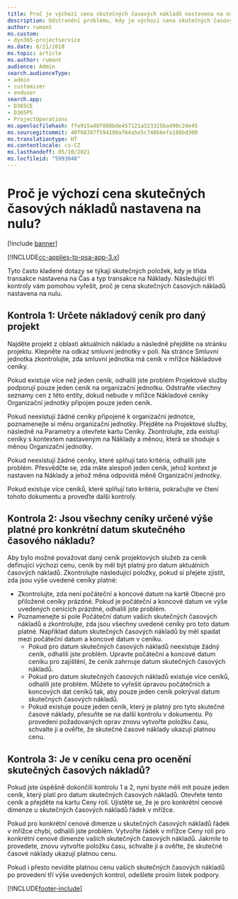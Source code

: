 ```yaml
---
title: Proč je výchozí cena skutečných časových nákladů nastavena na nulu?
description: Odstranění problému, kdy je výchozí cena skutečných časových nákladů nastavena na nulu.
author: rumant
ms.custom:
- dyn365-projectservice
ms.date: 8/21/2018
ms.topic: article
ms.author: rumant
audience: Admin
search.audienceType:
- admin
- customizer
- enduser
search.app:
- D365CE
- D365PS
- ProjectOperations
ms.openlocfilehash: ffe915a48f088bde457121a323325ba490c24e45
ms.sourcegitcommit: 40f68387f594180af64a5e5c748b6efa188bd300
ms.translationtype: HT
ms.contentlocale: cs-CZ
ms.lasthandoff: 05/10/2021
ms.locfileid: "5993048"
---
```

# <a name="why-is-the-price-defaulting-to-zero-on-time-cost-actuals"></a>Proč je výchozí cena skutečných časových nákladů nastavena na nulu?

[!include [banner](../includes/psa-now-project-operations.md)]

[!INCLUDE[cc-applies-to-psa-app-3.x](../includes/cc-applies-to-psa-app-3x.md)]

Tyto často kladené dotazy se týkají skutečných položek, kdy je třída transakce nastavena na Čas a typ transakce na Náklady. Následující tři kontroly vám pomohou vyřešit, proč je cena skutečných časových nákladů nastavena na nulu.
 
## <a name="check-1-identify-the-cost-price-list-for-the-project"></a>Kontrola 1: Určete nákladový ceník pro daný projekt

Najděte projekt z oblasti aktuálních nákladu a následně přejděte na stránku projektu. Klepněte na odkaz smluvní jednotky v poli. Na stránce Smluvní jednotka zkontrolujte, zda smluvní jednotka má ceník v mřížce Nákladové ceníky.

Pokud existuje více než jeden ceník, odhalili jste problém Projektové služby podporují pouze jeden ceník na organizační jednotku. Odstraňte všechny seznamy cen z této entity, dokud nebude v mřížce Nákladové ceníky Organizační jednotky připojen pouze jeden ceník.

Pokud neexistují žádné ceníky připojené k organizační jednotce, poznamenejte si měnu organizační jednotky. Přejděte na Projektové služby, následně na Parametry a otevřete kartu Ceníky. Zkontrolujte, zda existují ceníky s kontextem nastaveným na Náklady a měnou, která se shoduje s měnou Organizační jednotky.
 
Pokud neexistují žádné ceníky, které splňují tato kritéria, odhalili jste problém. Přesvědčte se, zda máte alespoň jeden ceník, jehož kontext je nastaven na Náklady a jehož měna odpovídá měně Organizační jednotky.

Pokud existuje více ceníků, které splňují tato kritéria, pokračujte ve čtení tohoto dokumentu a proveďte další kontroly.

## <a name="check-2-are-any-of-the-price-lists-identified-above-valid-for-the-specific-date-of-the-time-cost-actual"></a>Kontrola 2: Jsou všechny ceníky určené výše platné pro konkrétní datum skutečného časového nákladu?

Aby bylo možné považovat daný ceník projektových služeb za ceník definující výchozí cenu, ceník by měl být platný pro datum aktuálních časových nákladů. Zkontrolujte následující položky, pokud si přejete zjistit, zda jsou výše uvedené ceníky platné:

- Zkontrolujte, zda není počáteční a koncové datum na kartě Obecné pro přiložené ceníky prázdné. Pokud je počáteční a koncové datum ve výše uvedených cenících prázdné, odhalili jste problém. 
- Poznamenejte si pole Počáteční datum vašich skutečných časových nákladů a zkontrolujte, zda jsou všechny uvedené ceníky pro toto datum platné. Například datum skutečných časových nákladů by měl spadat mezi počáteční datum a koncové datum v ceníku. 
    - Pokud pro datum skutečných časových nákladů neexistuje žádný ceník, odhalili jste problém. Upravte počáteční a koncové datum ceníku pro zajištění, že ceník zahrnuje datum skutečných časových nákladů. 
    - Pokud pro datum skutečných časových nákladů existuje více ceníků, odhalili jste problém. Můžete to vyřešit úpravou počátečních a koncových dat ceníků tak, aby pouze jeden ceník pokrýval datum skutečných časových nákladů. 
    - Pokud existuje pouze jeden ceník, který je platný pro tyto skutečné časové náklady, přesuňte se na další kontrolu v dokumentu.
Po provedení požadovaných oprav znovu vytvořte položku času, schvalte ji a ověřte, že skutečné časové náklady ukazují platnou cenu.

## <a name="check-3-is-there-a-price-in-the-price-list-for-the-pricing-dimensions-on-the-time-cost-actual"></a>Kontrola 3: Je v ceníku cena pro ocenění skutečných časových nákladů?

Pokud jste úspěšně dokončili kontrolu 1 a 2, nyní byste měli mít pouze jeden ceník, který platí pro datum skutečných časových nákladů. Otevřete tento ceník a přejděte na kartu Ceny rolí. Ujistěte se, že je pro konkrétní cenové dimenze u skutečných časových nákladů řádek v mřížce.

Pokud pro konkrétní cenové dimenze u skutečných časových nákladů řádek v mřížce chybí, odhalili jste problém. Vytvořte řádek v mřížce Ceny rolí pro konkrétní cenové dimenze vašich skutečných časových nákladů. Jakmile to provedete, znovu vytvořte položku času, schvalte ji a ověřte, že skutečné časové náklady ukazují platnou cenu.
 
Pokud i přesto nevidíte platnou cenu vašich skutečných časových nákladů po provedení tří výše uvedených kontrol, odešlete prosím lístek podpory.





[!INCLUDE[footer-include](../includes/footer-banner.md)]